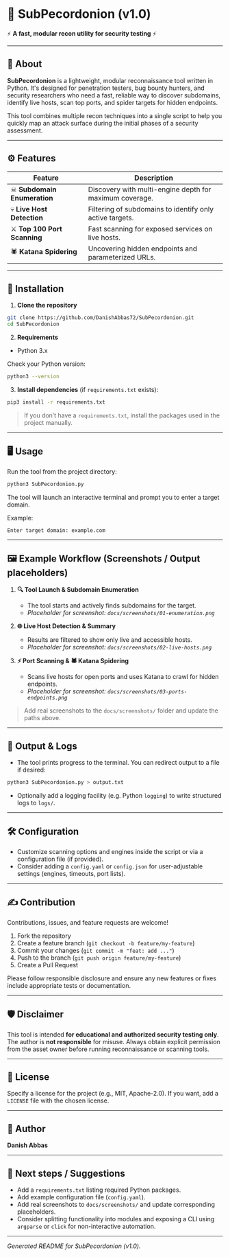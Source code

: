 # 🧅 SubPecordonion (v1.0)

⚡ **A fast, modular recon utility for security testing** ⚡

---

## 🚀 About

**SubPecordonion** is a lightweight, modular reconnaissance tool written in Python. It's designed for penetration testers, bug bounty hunters, and security researchers who need a fast, reliable way to discover subdomains, identify live hosts, scan top ports, and spider targets for hidden endpoints.

This tool combines multiple recon techniques into a single script to help you quickly map an attack surface during the initial phases of a security assessment.

---

## ⚙️ Features

| Feature                     | Description                                              |
| --------------------------- | -------------------------------------------------------- |
| ☠ **Subdomain Enumeration** | Discovery with multi-engine depth for maximum coverage.  |
| 💀 **Live Host Detection**  | Filtering of subdomains to identify only active targets. |
| ⚔ **Top 100 Port Scanning** | Fast scanning for exposed services on live hosts.        |
| 🕷 **Katana Spidering**     | Uncovering hidden endpoints and parameterized URLs.      |

---

## 🔧 Installation

1. **Clone the repository**

```bash
git clone https://github.com/DanishAbbas72/SubPecordonion.git
cd SubPecordonion
```

2. **Requirements**

* Python 3.x

Check your Python version:

```bash
python3 --version
```

3. **Install dependencies** (if `requirements.txt` exists):

```bash
pip3 install -r requirements.txt
```

> If you don’t have a `requirements.txt`, install the packages used in the project manually.

---

## 🖥️ Usage

Run the tool from the project directory:

```bash
python3 SubPecordonion.py
```

The tool will launch an interactive terminal and prompt you to enter a target domain.

Example:

```
Enter target domain: example.com
```

---

## 🖼 Example Workflow (Screenshots / Output placeholders)

1. **🔍 Tool Launch & Subdomain Enumeration**

   * The tool starts and actively finds subdomains for the target.
   * *Placeholder for screenshot: `docs/screenshots/01-enumeration.png`*

2. **🌐 Live Host Detection & Summary**

   * Results are filtered to show only live and accessible hosts.
   * *Placeholder for screenshot: `docs/screenshots/02-live-hosts.png`*

3. **⚡ Port Scanning & 🕷 Katana Spidering**

   * Scans live hosts for open ports and uses Katana to crawl for hidden endpoints.
   * *Placeholder for screenshot: `docs/screenshots/03-ports-endpoints.png`*

> Add real screenshots to the `docs/screenshots/` folder and update the paths above.

---

## 🧩 Output & Logs

* The tool prints progress to the terminal. You can redirect output to a file if desired:

```bash
python3 SubPecordonion.py > output.txt
```

* Optionally add a logging facility (e.g. Python `logging`) to write structured logs to `logs/`.

---

## 🛠️ Configuration

* Customize scanning options and engines inside the script or via a configuration file (if provided).
* Consider adding a `config.yaml` or `config.json` for user-adjustable settings (engines, timeouts, port lists).

---

## ✍️ Contribution

Contributions, issues, and feature requests are welcome!

1. Fork the repository
2. Create a feature branch (`git checkout -b feature/my-feature`)
3. Commit your changes (`git commit -m "feat: add ..."`)
4. Push to the branch (`git push origin feature/my-feature`)
5. Create a Pull Request

Please follow responsible disclosure and ensure any new features or fixes include appropriate tests or documentation.

---

## 🛡 Disclaimer

This tool is intended **for educational and authorized security testing only**. The author is **not responsible** for misuse. Always obtain explicit permission from the asset owner before running reconnaissance or scanning tools.

---

## 📝 License

Specify a license for the project (e.g., MIT, Apache-2.0). If you want, add a `LICENSE` file with the chosen license.

---

## 👤 Author

**Danish Abbas**

---

## 📌 Next steps / Suggestions

* Add a `requirements.txt` listing required Python packages.
* Add example configuration file (`config.yaml`).
* Add real screenshots to `docs/screenshots/` and update corresponding placeholders.
* Consider splitting functionality into modules and exposing a CLI using `argparse` or `click` for non-interactive automation.

---

*Generated README for SubPecordonion (v1.0).*
